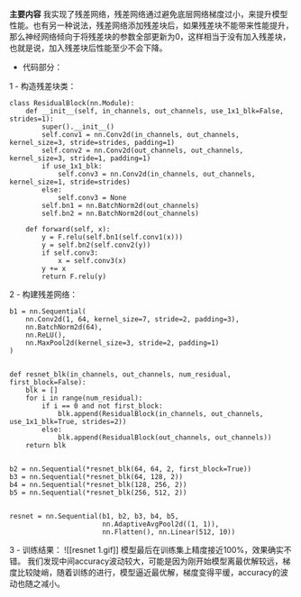 **主要内容** 我实现了残差网络，残差网络通过避免底层网络梯度过小，来提升模型性能。也有另一种说法，残差网络添加残差块后，如果残差块不能带来性能提升，那么神经网络倾向于将残差块的参数全部更新为0，这样相当于没有加入残差块，也就是说，加入残差块后性能至少不会下降。

- 代码部分：

1 - 构造残差块类：
```
class ResidualBlock(nn.Module):  
    def __init__(self, in_channels, out_channels, use_1x1_blk=False, strides=1):  
        super().__init__()  
        self.conv1 = nn.Conv2d(in_channels, out_channels, kernel_size=3, stride=strides, padding=1)  
        self.conv2 = nn.Conv2d(out_channels, out_channels, kernel_size=3, stride=1, padding=1)  
        if use_1x1_blk:  
            self.conv3 = nn.Conv2d(in_channels, out_channels, kernel_size=1, stride=strides)  
        else:  
            self.conv3 = None  
        self.bn1 = nn.BatchNorm2d(out_channels)  
        self.bn2 = nn.BatchNorm2d(out_channels)  
  
    def forward(self, x):  
        y = F.relu(self.bn1(self.conv1(x)))  
        y = self.bn2(self.conv2(y))  
        if self.conv3:  
            x = self.conv3(x)  
        y += x  
        return F.relu(y)
```
2 - 构建残差网络：
```
b1 = nn.Sequential(  
    nn.Conv2d(1, 64, kernel_size=7, stride=2, padding=3),  
    nn.BatchNorm2d(64),  
    nn.ReLU(),  
    nn.MaxPool2d(kernel_size=3, stride=2, padding=1)  
)  
  
  
def resnet_blk(in_channels, out_channels, num_residual, first_block=False):  
    blk = []  
    for i in range(num_residual):  
        if i == 0 and not first_block:  
            blk.append(ResidualBlock(in_channels, out_channels, use_1x1_blk=True, strides=2))  
        else:  
            blk.append(ResidualBlock(out_channels, out_channels))  
    return blk  
  
  
b2 = nn.Sequential(*resnet_blk(64, 64, 2, first_block=True))  
b3 = nn.Sequential(*resnet_blk(64, 128, 2))  
b4 = nn.Sequential(*resnet_blk(128, 256, 2))  
b5 = nn.Sequential(*resnet_blk(256, 512, 2))  
  
  
resnet = nn.Sequential(b1, b2, b3, b4, b5,  
                       nn.AdaptiveAvgPool2d((1, 1)),  
                       nn.Flatten(), nn.Linear(512, 10))
```
3 - 训练结果：
![[resnet 1.gif]]
模型最后在训练集上精度接近100%，效果确实不错。
我们发现中间accuracy波动较大，可能是因为刚开始模型离最优解较远，梯度比较陡峭，随着训练的进行，模型逼近最优解，梯度变得平缓，accuracy的波动也随之减小。